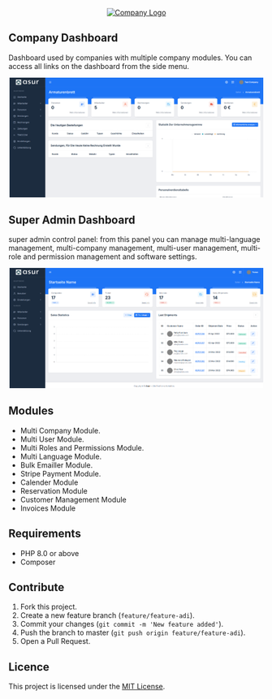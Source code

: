 <p align="center"><a href="https://laravel.com" target="_blank"><img src="https://github.com/yunusasuroglu/php-laravel-logistic-erp/blob/main/public/assets/images/systems-logo/logo-dark.png" width="400" alt="Company Logo"></a></p>

## Company Dashboard

Dashboard used by companies with multiple company modules. You can access all links on the dashboard from the side menu.

<p align="center" style="display: flex; justify-content: center; gap: 20px;">
  <a href="https://github.com/laravel/framework/actions">
    <img width="500" src="public/assets/images/project/2.png" alt="Build Status">
  </a>
</p>


## Super Admin Dashboard

super admin control panel: from this panel you can manage multi-language management, multi-company management, multi-user management, multi-role and permission management and software settings.

<p align="center" style="display: flex; justify-content: center; gap: 20px;">
  <a href="https://github.com/laravel/framework/actions">
    <img width="500" src="public/assets/images/project/1.png" alt="Build Status">
  </a>
</p>

## Modules

- Multi Company Module.
- Multi User Module.
- Multi Roles and Permissions Module.
- Multi Language Module.
- Bulk Emailler Module.
- Stripe Payment Module.
- Calender Module
- Reservation Module
- Customer Management Module
- Invoices Module

## Requirements

- PHP 8.0 or above
- Composer

## Contribute

1. Fork this project.
2. Create a new feature branch (`feature/feature-adi`).
3. Commit your changes (`git commit -m 'New feature added'`).
4. Push the branch to master (`git push origin feature/feature-adi`).
5. Open a Pull Request.

## Licence
This project is licensed under the [MIT License](LICENSE).
